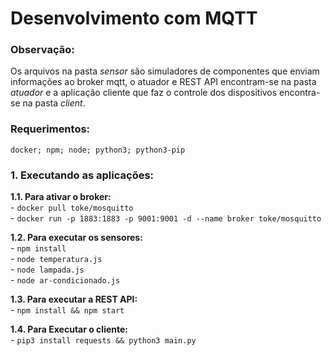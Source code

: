 # Desenvolvimento com MQTT

### Observação:  
Os arquivos na pasta *sensor* são simuladores de componentes que enviam informações ao broker mqtt, o atuador e REST API encontram-se na pasta *atuador* e a aplicação cliente que faz o controle dos dispositivos encontra-se na pasta *client*.  

### Requerimentos: 
    docker; npm; node; python3; python3-pip 

### 1. Executando as aplicações:  
    
**1.1. Para ativar o broker:**  
    - `docker pull toke/mosquitto`  
    - `docker run -p 1883:1883 -p 9001:9001 -d --name broker toke/mosquitto`   
      
**1.2. Para executar os sensores:**  
    - `npm install`  
    - `node temperatura.js`  
    - `node lampada.js`  
    - `node ar-condicionado.js`  
      
**1.3. Para executar a REST API:**  
    - `npm install && npm start`  
      
**1.4. Para Executar o cliente:**  
    -  `pip3 install requests && python3 main.py`  
 
